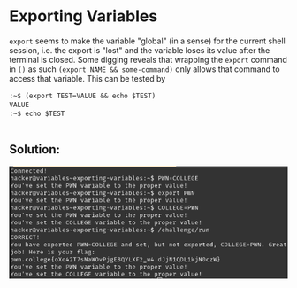 # Exporting Variables

`export` seems to make the variable "global" (in a sense) for the current shell session, i.e. the export is "lost" and the variable loses its value after the terminal is closed. Some digging reveals that wrapping the `export` command in `()` as such `(export NAME && some-command)` only allows that command to access that variable. This can be tested by
```
:~$ (export TEST=VALUE && echo $TEST)
VALUE
:~$ echo $TEST


```


## Solution:

![solution](04_Exporting_Variables.png)
